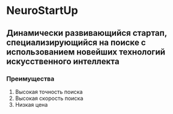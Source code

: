 # **NeuroStartUp**

## Динамически развивающийся стартап, специализирующийся на поиске с использованием новейших технологий искусственного интеллекта

### Преимущества
1. Высокая точность поиска
1. Высокая скорость поиска
1. Низкая цена